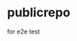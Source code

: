 # publicrepo
for e2e test



































































































































































































































































































































































































































































































































































































































































































































































































































































































































































































































































































































































































































































































































































































































































































































































































































































































































































































































































































































































































































































































































































































































































































































































































































































































































































































































































































































































































































































































































